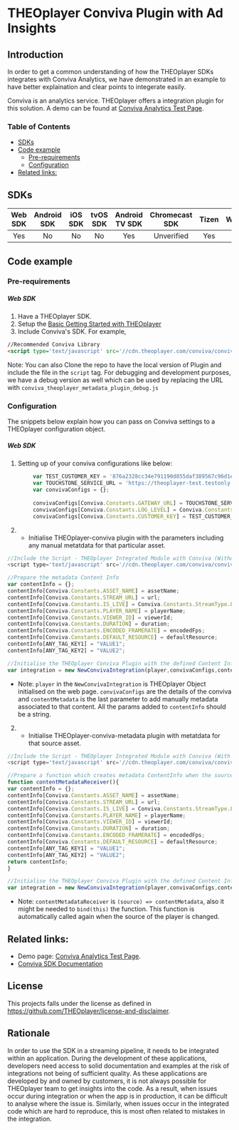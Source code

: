 # THEOplayer Conviva Plugin with Ad Insights

## Introduction

In order to get a common understanding of how the THEOplayer SDKs integrates with Conviva Analytics, we have demonstrated in an example to have better explaination and clear points to integerate easily. 

Conviva is an analytics service. THEOplayer offers a integration plugin for this solution. A demo can be found at [Conviva Analytics Test Page](https://cdn.theoplayer.com/conviva/conviva_test.html).

### Table of Contents
- [SDKs](#sdks)
- [Code example](#code-example)
  - [Pre-requirements](#pre-requirements)
  - [Configuration](#configuration)
- [Related links:](#related-links)
  
## SDKs

| Web SDK | Android SDK | iOS SDK | tvOS SDK| Android TV SDK | Chromecast SDK | Tizen | WebOS |
| :-----: | :---------: | :-----: | :--: | :------------: | :------------: | :----: | :----: |
|   Yes   |     No     |   No   | No  |      Yes       |      Unverified       |  Yes | Yes |

## Code example

### Pre-requirements

##### Web SDK

1. Have a THEOplayer SDK.
2. Setup the [Basic Getting Started with THEOplayer](https://docs.portal.theoplayer.com/getting-started/01-sdks/01-web/00-getting-started.md) 
3. Include Conviva's SDK. For example,
```html
//Recommended Conviva Library
<script type='text/javascript' src='//cdn.theoplayer.com/conviva/conviva-4.0.15.js'></script>

```
Note: You can also Clone the repo to have the local version of Plugin and include the file in the `script` tag. For debugging and development purposes, we have a debug version as well which can be used by replacing the URL with `conviva_theoplayer_metadata_plugin_debug.js`

### Configuration

The snippets below explain how you can pass on Conviva settings to a THEOplayer configuration object.

##### Web SDK

1. Setting up of your conviva configurations like below: 

```js
        var TEST_CUSTOMER_KEY = '876a2328cc34e791190d855daf389567c96d1e86';
        var TOUCHSTONE_SERVICE_URL = 'https://theoplayer-test.testonly.conviva.com';
        var convivaConfigs = {};
        
        convivaConfigs[Conviva.Constants.GATEWAY_URL] = TOUCHSTONE_SERVICE_URL;
        convivaConfigs[Conviva.Constants.LOG_LEVEL] = Conviva.Constants.LogLevel.DEBUG;
        convivaConfigs[Conviva.Constants.CUSTOMER_KEY] = TEST_CUSTOMER_KEY;
```

2. - Initialise THEOplayer-conviva plugin with the parameters including any manual metatdata for that particular asset.

```js
//Include the Script - THEOplayer Integrated Module with Conviva (Without Content Metadata function)
<script type='text/javascript' src='//cdn.theoplayer.com/conviva/conviva_theoplayer_plugin.js'></script>

//Prepare the metadata Content Info
var contentInfo = {};
contentInfo[Conviva.Constants.ASSET_NAME] = assetName;
contentInfo[Conviva.Constants.STREAM_URL] = url;
contentInfo[Conviva.Constants.IS_LIVE] = Conviva.Constants.StreamType.LIVE; // Or Conviva.Constants.StreamType.VOD
contentInfo[Conviva.Constants.PLAYER_NAME] = playerName;
contentInfo[Conviva.Constants.VIEWER_ID] = viewerId;
contentInfo[Conviva.Constants.DURATION] = duration;
contentInfo[Conviva.Constants.ENCODED_FRAMERATE] = encodedFps;
contentInfo[Conviva.Constants.DEFAULT_RESOURCE] = defaultResource;
contentInfo[ANY_TAG_KEY1] = "VALUE1";
contentInfo[ANY_TAG_KEY2] = "VALUE2";

//Initialise the THEOplayer Conviva Plugin with the defined Content Info 
var integration = new NewConvivaIntegration(player,convivaConfigs,contentInfo);

```

* Note: `player` in the `NewConvivaIntegration` is THEOplayer Object initialised on the web page. `convivaConfigs` are the details of the conviva and `contentMetadata` is the last parameter to add manually metadata associated to that content. All the params added to `contentInfo` should be a string.


 2. - Initialise THEOplayer-conviva-metadata plugin with metatdata for that source asset.

```js
//Include the Script - THEOplayer Integrated Module with Conviva (With Content Metadata function)
<script type='text/javascript' src='//cdn.theoplayer.com/conviva/conviva_theoplayer_metadata_plugin.js'></script>

//Prepare a function which creates metadata ContentInfo when the source of the player is changed
function contentMetadataReceiver(){
var contentInfo = {};
contentInfo[Conviva.Constants.ASSET_NAME] = assetName;
contentInfo[Conviva.Constants.STREAM_URL] = url;
contentInfo[Conviva.Constants.IS_LIVE] = Conviva.Constants.StreamType.LIVE;
contentInfo[Conviva.Constants.PLAYER_NAME] = playerName;
contentInfo[Conviva.Constants.VIEWER_ID] = viewerId;
contentInfo[Conviva.Constants.DURATION] = duration;
contentInfo[Conviva.Constants.ENCODED_FRAMERATE] = encodedFps;
contentInfo[Conviva.Constants.DEFAULT_RESOURCE] = defaultResource;
contentInfo[ANY_TAG_KEY1] = "VALUE1";
contentInfo[ANY_TAG_KEY2] = "VALUE2";
return contentInfo;
}

//Initialise the THEOplayer Conviva Plugin with the defined Content Info 
var integration = new NewConvivaIntegration(player,convivaConfigs,contentMetadataReceiver);

```
* Note: `contentMetadataReceiver` is `(source) => contentMetadata`, also it might be needed to `bind(this)` the function. This function is automatically called again when the source of the player is changed. 

## Related links:

- Demo page: [Conviva Analytics Test Page](https://cdn.theoplayer.com/conviva/conviva_test.html).
- [Conviva SDK Documentation](https://cdn.theoplayer.com/conviva/Conviva_Documentation_4.0.14/index.html)

## License

This projects falls under the license as defined in https://github.com/THEOplayer/license-and-disclaimer.

## Rationale

In order to use the SDK in a streaming pipeline, it needs to be integrated within an application.
During the development of these applications, developers need access to solid documentation and
examples at the risk of integrations not being of sufficient quality. As these applications are
developed by and owned by customers, it is not always possible for THEOplayer team to get insights
into the code. As a result, when issues occur during integration or when the app is in production,
it can be difficult to analyse where the issue is. Similarly, when issues occur in the integrated
code which are hard to reproduce, this is most often related to mistakes in the integration.


